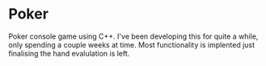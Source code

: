 # Poker
Poker console game using C++. I've been developing this for quite a while, only spending a couple weeks at time. Most functionality is implented just finalising the hand evalulation is left. 

